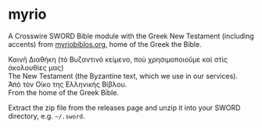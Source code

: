 # myrio

A Crosswire SWORD Bible module with the Greek New Testament (including accents) from [myriobiblos.org](http://www.myriobiblos.gr/bible/), home of the Greek the Bible.

Καινῆ Διαθήκη (τὸ Βυζαντινὸ κείμενο, ποὺ χρησιμοποιοῦμε καὶ στὶς ἀκολουθίες μας)  
The New Testament (the Byzantine text, which we use in our services).  
Ἀπό τὸν Οίκο της Ελληνικής Βίβλου.  
From the home of the Greek Bible.  

Extract the zip file from the releases page and unzip it into your SWORD directory, e.g. `~/.sword`.
